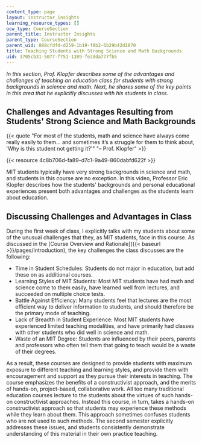 ```yaml
---
content_type: page
layout: instructor_insights
learning_resource_types: []
ocw_type: CourseSection
parent_title: Instructor Insights
parent_type: CourseSection
parent_uid: 088cfdfd-d259-1b19-f8b2-6b29b42d1870
title: Teaching Students with Strong Science and Math Backgrounds
uid: 3705cb31-5077-f751-1389-fe2dda777fb5
---
```


_In this section, Prof. Klopfer describes some of the advantages and challenges of teaching an education class for students with strong backgrounds in science and math. Next, he shares some of the key points in this area that he explicitly discusses with his students in class._

Challenges and Advantages Resulting from Students' Strong Science and Math Backgrounds
--------------------------------------------------------------------------------------

{{< quote "For most of the students, math and science have always come really easily to them… and sometimes it’s a struggle for them to think about, 'Why is this student not getting it?'" "– Prof. Klopfer" >}}

{{< resource 4c8b706d-fa89-d7c1-9a49-860dabfd622f >}}

MIT students typically have very strong backgrounds in science and math, and students in this course are no exception. In this video, Professor Eric Klopfer describes how the students' backgrounds and personal educational experiences present both advantages and challenges as the students learn about education.

Discussing Challenges and Advantages in Class
---------------------------------------------

During the first week of class, I explicitly talks with my students about some of the unusual challenges that they, as MIT students, face in this course. As discussed in the [Course Overview and Rationale]({{< baseurl >}}/pages/introduction), the key challenges the class discusses are the following:

*   Time in Student Schedules: Students do not major in education, but add these on as additional courses.
*   Learning Styles of MIT Students: Most MIT students have had math and science come to them easily, have learned well from lectures, and succeeded on multiple choice tests.
*   Battle Against Efficiency: Many students feel that lectures are the most efficient way to deliver information to students, and should therefore be the primary mode of teaching.
*   Lack of Breadth in Student Experience: Most MIT students have experienced limited teaching modalities, and have primarily had classes with other students who did well in science and math.
*   Waste of an MIT Degree: Students are influenced by their peers, parents and professors who often tell them that going to teach would be a waste of their degrees.

As a result, these courses are designed to provide students with maximum exposure to different teaching and learning styles, and provide them with encouragement and support as they pursue their interests in teaching. The course emphasizes the benefits of a constructivist approach, and the merits of hands-on, project-based, collaborative work. All too many traditional education courses lecture to the students about the virtues of such hands-on constructivist approaches. Instead this course, in turn, takes a hands-on constructivist approach so that students may experience these methods while they learn about them. This approach sometimes confuses students who are not used to such methods. The second semester explicitly addresses these issues, and students consistently demonstrate understanding of this material in their own practice teaching.